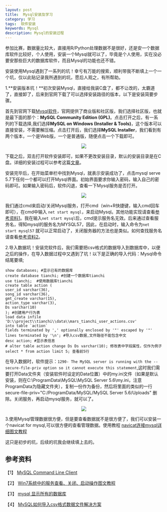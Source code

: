 ```yaml
---
layout: post
title:  Mysql安装及学习
category: 学习
tags:  软件安装        
keywords: Mysql 
description: Mysql的安装过程
---
```

参加比赛，数据量比较大，直接用R/Python处理数据不是很好，还是安一个数据库软件比较好，个人使用，安装一个Mysql就可以了，毕竟是个人使用，实在没必要安那些巨大的数据库软件，而且Mysql的功能也还不错。

安装使用Mysql遇到了一系列的坑！幸亏有万能的搜索，顺利带我不断填上一个一个坑，仅以此贴记录我所遇到的坑，愿后人观之，有所帮助。

1.**安装版本坑！**初次安装Mysql，直接给我装C盘了，都不让改的，太霸道了，直接卸了，后来到官网下载了可以选择安装路径的版本，以下是安装简要步骤。

首先到官网下载[Mysql软件](http://www.mysql.com/downloads/)，官网提供了商业版和社区版，我们选择社区版，也就是最下面的那个：**MySQL Community Edition (GPL)**。点击打开之后，有一系列的下载选择,我们选择**MySQL on Windows (Installer & Tools)**，这个版本可以直接安装，不需要解压缩。点击打开后，我们选择**MySQL Installer**，我们看到有两个版本，一个是Web版，一个是普通版，随便点击一个下载即可。

<div align="center"><img src="http://7xo51k.com1.z0.glb.clouddn.com/Mysql360%E6%88%AA%E5%9B%BE20160317141415155.jpg-wx"  ></div>

下载之后，双击打开软件安装即可，如果不更改安装目录，默认的安装目录是在C盘。详细的安装过程可以参考这篇[文章](http://jingyan.baidu.com/article/e6c8503c06f9cee54e1a187c.html)。

安装完毕后，在开始菜单栏中找到Mysql，就表示安装成功了，点击mysql serve 5.7下任何一个都可以打开Mysql界面。初始界面要求你输入密码，输入自己的密码即可。如果输入密码后，软件闪退，查看一下Mysql服务是否打开。

<div align="center"><img src="http://7xo51k.com1.z0.glb.clouddn.com/Mysqlmysql2.jpg-wx" ></div>

我们通过cmd来启动/关闭Mysql服务，打开cmd（win+R快捷键，输入cmd回车即可），在cmd中输入 `net start mysql`，来启动Mysql。其他功能实现请查看[参考资料1](http://blog.sina.com.cn/s/blog_92d6b8be0100wee2.html)。我在输入`net start mysql`后，cmd提示服务名无效。后来通过查看服务名，得知mysql的服务名为MYSQL57，因此，在启动时，输入命令为`net start mysql57` 就可以正常启动了，关闭服务器的方法也是类似。如何查找服务名请查看[参考资料2](http://www.jb51.net/os/windows/305941.html)。

2.导入数据坑！安装完软件后，我们需要把csv格式的数据导入到数据库中，以便之后的操作，在导入数据过程中又遇到了坑！以下是正确的导入代码：Mysql命令结尾要填;

    show databases; #显示已有的数据库
    create database tianchi; #创建一个数据库tianchi
    use tianchi;  #使用数据库tianchi
    create table action (
    user_id varchar(36),
    song_id varchar(36),
    gmt_create varchar(15),
    action_type varchar(3),
    Ds varchar(10)
    ); #创建用户行为表
    load data infile 'D:\\project\\tianchi\\data\\mars_tianchi_user_actions.csv' 
    into table `action` 
    fields terminated by ',' optionally enclosed by '"' escaped by '"' 
    lines terminated by '\n'; #导入csv数据,文件路径不能包含中文
    desc action; #显示表信息
    # alter table action change Ds Ds varchar(10); 修改表中字段属性，仅作为例子
    select * from action limit 5; 查看前5行

在导入数据时，软件提示：`1290- The MySQL server is running with the --secure-file-priv option so it cannot execute this statement`,这时我们需要打开Data文件夹（安装软件时设定的Data位置）中的my.ini文件（如果是默认安装，则在C:\ProgramData\MySQL\MySQL Server 5.6\my.ini，注意ProgramData为隐藏文件夹），复制一份作为备份，然后将里面的类似的一行 secure-file-priv="C:/ProgramData/MySQL/MySQL Server 5.6/Uploads" 删除。关闭服务，再启动mysql服务，就可以了。

<div align="center"><img src="http://7xo51k.com1.z0.glb.clouddn.com/Mysqlmysql3.jpg-wx" ></div>

3.使用Mysql管理数据很方便，但是要查看数据就不是很方便了，我们可以安装一个navicat for mysql,可以很方便的查看管理数据。使用教程 [navicat连接mysql详细图文教程](http://www.jb51.net/softjc/290292.html)

这只是初步的坑，后续的坑我会继续填上去的。

## 参考资料

【1】 [MySQL Command Line Client](http://blog.sina.com.cn/s/blog_92d6b8be0100wee2.html)

【2】 [Win7系统中的服务查看、关闭、启动操作图文教程](http://www.jb51.net/os/windows/305941.html)

【3】 [mysql 显示所有的数据库](http://blog.hehehehehe.cn/a/1854.htm)

【4】 [MySQL如何导入csv格式数据文件解决方案](http://www.jb51.net/article/32074.htm)